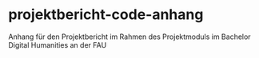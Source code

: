 # projektbericht-code-anhang
Anhang für den Projektbericht im Rahmen des Projektmoduls im Bachelor Digital Humanities an der FAU
